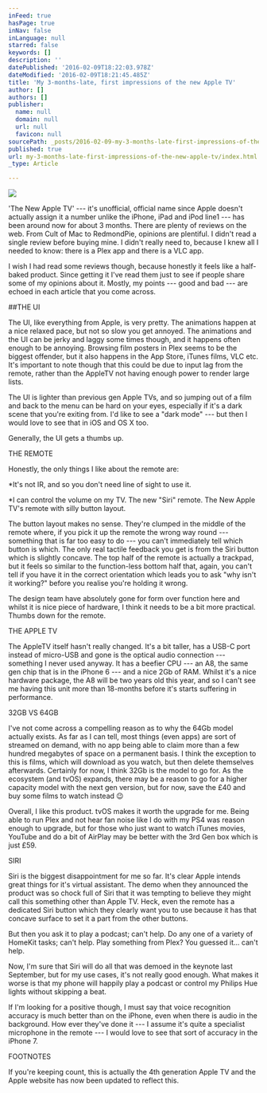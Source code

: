 ```yaml
---
inFeed: true
hasPage: true
inNav: false
inLanguage: null
starred: false
keywords: []
description: ''
datePublished: '2016-02-09T18:22:03.978Z'
dateModified: '2016-02-09T18:21:45.485Z'
title: 'My 3-months-late, first impressions of the new Apple TV'
author: []
authors: []
publisher:
  name: null
  domain: null
  url: null
  favicon: null
sourcePath: _posts/2016-02-09-my-3-months-late-first-impressions-of-the-new-apple-tv.md
published: true
url: my-3-months-late-first-impressions-of-the-new-apple-tv/index.html
_type: Article

---
```

![](https://the-grid-user-content.s3-us-west-2.amazonaws.com/4713e892-0b60-48bf-872e-b3a8f98e7cdb.jpg)

'The New Apple TV' --- it's unofficial, official name since Apple doesn't actually assign it a number unlike the iPhone, iPad and iPod line1 --- has been around now for about 3 months. There are plenty of reviews on the web. From Cult of Mac to RedmondPie, opinions are plentiful. I didn't read a single review before buying mine. I didn't really need to, because I knew all I needed to know: there is a Plex app and there is a VLC app.

I wish I had read some reviews though, because honestly it feels like a half-baked product. Since getting it I've read them just to see if people share some of my opinions about it. Mostly, my points --- good and bad --- are echoed in each article that you come across.

\#\#THE UI

The UI, like everything from Apple, is very pretty. The animations happen at a nice relaxed pace, but not so slow you get annoyed. The animations and the UI can be jerky and laggy some times though, and it happens often enough to be annoying. Browsing film posters in Plex seems to be the biggest offender, but it also happens in the App Store, iTunes films, VLC etc. It's important to note though that this could be due to input lag from the remote, rather than the AppleTV not having enough power to render large lists.

The UI is lighter than previous gen Apple TVs, and so jumping out of a film and back to the menu can be hard on your eyes, especially if it's a dark scene that you're exiting from. I'd like to see a "dark mode" --- but then I would love to see that in iOS and OS X too.

Generally, the UI gets a thumbs up.

THE REMOTE 

Honestly, the only things I like about the remote are: 

\*It's not IR, and so you don't need line of sight to use it. 

\*I can control the volume on my TV.
The new "Siri" remote.
The New Apple TV's remote with silly button layout. 

The button layout makes no sense. They're clumped in the middle of the remote where, if you pick it up the remote the wrong way round --- something that is far too easy to do --- you can't immediately tell which button is which. The only real tactile feedback you get is from the Siri button which is slightly concave. The top half of the remote is actually a trackpad, but it feels so similar to the function-less bottom half that, again, you can't tell if you have it in the correct orientation which leads you to ask "why isn't it working?" before you realise you're holding it wrong.

The design team have absolutely gone for form over function here and whilst it is nice piece of hardware, I think it needs to be a bit more practical. Thumbs down for the remote.

THE APPLE TV 

The AppleTV itself hasn't really changed. It's a bit taller, has a USB-C port instead of micro-USB and gone is the optical audio connection --- something I never used anyway. It has a beefier CPU --- an A8, the same gen chip that is in the iPhone 6 --- and a nice 2Gb of RAM. Whilst it's a nice hardware package, the A8 will be two years old this year, and so I can't see me having this unit more than 18-months before it's starts suffering in performance. 

32GB VS 64GB

I've not come across a compelling reason as to why the 64Gb model actually exists. As far as I can tell, most things (even apps) are sort of streamed on demand, with no app being able to claim more than a few hundred megabytes of space on a permanent basis. I think the exception to this is films, which will download as you watch, but then delete themselves afterwards. Certainly for now, I think 32Gb is the model to go for. As the ecosystem (and tvOS) expands, there may be a reason to go for a higher capacity model with the next gen version, but for now, save the £40 and buy some films to watch instead 😉

Overall, I like this product. tvOS makes it worth the upgrade for me. Being able to run Plex and not hear fan noise like I do with my PS4 was reason enough to upgrade, but for those who just want to watch iTunes movies, YouTube and do a bit of AirPlay may be better with the 3rd Gen box which is just £59\. 

SIRI

Siri is the biggest disappointment for me so far. It's clear Apple intends great things for it's virtual assistant. The demo when they announced the product was so chock full of Siri that it was tempting to believe they might call this something other than Apple TV. Heck, even the remote has a dedicated Siri button which they clearly want you to use because it has that concave surface to set it a part from the other buttons.

But then you ask it to play a podcast; can't help. Do any one of a variety of HomeKit tasks; can't help. Play something from Plex? You guessed it... can't help. 

Now, I'm sure that Siri will do all that was demoed in the keynote last September, but for my use cases, it's not really good enough. What makes it worse is that my phone will happily play a podcast or control my Philips Hue lights without skipping a beat.

If I'm looking for a positive though, I must say that voice recognition accuracy is much better than on the iPhone, even when there is audio in the background. How ever they've done it --- I assume it's quite a specialist microphone in the remote --- I would love to see that sort of accuracy in the iPhone 7\.

FOOTNOTES 

If you're keeping count, this is actually the 4th generation Apple TV and the Apple website has now been updated to reflect this.